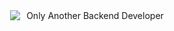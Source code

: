 <div style="display: flex; align-items: center; justify-content: center; flex-direction: row; height: 100vh;">
 <div>
    <img src="https://i.imgur.com/eAXqAFy.gif" />
 </div>
  <div>
    <p style="margin-left: 10px;">Only Another Backend Developer</p>
  </div>
</div>
